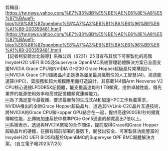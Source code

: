 剪輯自: [https://tw.news.yahoo.com/%E7%B3%BB%E5%BE%AE%E6%8E%A8%E5%87%BAuefi-bios%E8%88%87openbmc%E8%A7%A3%E6%B1%BA%E6%96%B9%E6%A1%88-200359481.html](https://tw.news.yahoo.com/%E7%B3%BB%E5%BE%AE%E6%8E%A8%E5%87%BAuefi-bios%E8%88%87openbmc%E8%A7%A3%E6%B1%BA%E6%96%B9%E6%A1%88-200359481.html)  
【記者柯安聰台北報導】系微公司（6231）25日宣布其旗下可客製化的高階InsydeH2O UEFI BIOS及Supervyse OpenBMC系統管理韌體解決方案已全面支援NVIDIA Grace CPU和NVIDIA GH200 Grace Hopper超級晶片架構設計。  
￼NVIDIA Grace CPU超級晶片正是專為滿足最具挑戰性的人工智慧(AI)、高效能運算(HPC)、雲服務和超大規模應用而打造設計，其搭載144個Arm Neoverse V2 CPU核心連接LPDDR5X記憶體，能支援高達每秒1 TB頻寬，提供卓越性能、領先業界的能源使用效率和高效記憶體頻寬連線能力。  
￼為了滿足當今最複雜、要求最嚴苛的生成式AI和加速HPC工作負載需求，NVIDIA推出的全新Grace Hopper超級晶片，透過其NVLink-C2C晶片互連技術，將NVIDIA的Grace CPU和Hopper GPU結合在一起，提供高達900GB/秒的頻寬傳輸性能，比傳統加速系統中標準PCIe Gen5通道的頻寬高出7倍以上。  
￼系微表示，透過與NVIDIA緊密的合作關係，提前取得Grace和Grace Hopper 超級晶片的硬體，在擁有超前部署的優勢下，開發出安全、可客製且功能豐富的InsydeH2O UEFI BIOS和基於OpenBMC的Supervyse OPF BMC韌體解決方案。（自立電子報2023/7/25）